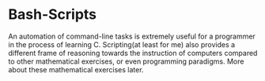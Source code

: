 # Bash-Scripts
An automation of command-line tasks is extremely useful for a programmer in the process of learning C. Scripting(at least for me) also provides a different frame of 
reasoning towards the instruction of computers compared to other mathematical exercises, or even programming paradigms. More about these mathematical exercises later.

